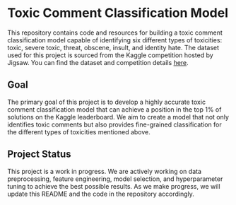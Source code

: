 # Toxic Comment Classification Model

This repository contains code and resources for building a toxic comment classification model capable of identifying six different types of toxicities: toxic, severe toxic, threat, obscene, insult, and identity hate. The dataset used for this project is sourced from the Kaggle competition hosted by Jigsaw. You can find the dataset and competition details [here](https://www.kaggle.com/c/jigsaw-toxic-comment-classification-challenge).

## Goal

The primary goal of this project is to develop a highly accurate toxic comment classification model that can achieve a position in the top 1% of solutions on the Kaggle leaderboard. We aim to create a model that not only identifies toxic comments but also provides fine-grained classification for the different types of toxicities mentioned above.

## Project Status

This project is a work in progress. We are actively working on data preprocessing, feature engineering, model selection, and hyperparameter tuning to achieve the best possible results. As we make progress, we will update this README and the code in the repository accordingly.